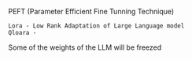 PEFT (Parameter Efficient Fine Tunning Technique)

    Lora - Low Rank Adaptation of Large Language model
    Qloara - 


Some of the weights of the LLM will be freezed 

